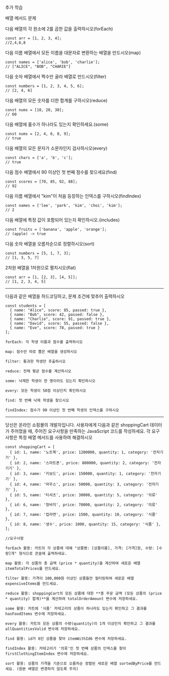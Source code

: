추가 학습

배열 메서드 문제

다음 배열의 각 원소에 2를 곱한 값을 출력하시오(forEach)

```
const arr = [1, 2, 3, 4];
//2,4,6,8
```

다음 이름 배열에서 모든 이름을 대문자로 변환하는 배열을 만드시오(map)

```
const names = ['alice', 'bob', 'charlie'];
// ["ALICE", "BOB", "CHARIE"]
```

다음 숫자 배열에서 짝수만 골라 배열로 만드시오(filter)

```
const numbers = [1, 2, 3, 4, 5, 6];
// [2, 4, 6]
```

다음 배열의 모든 숫자를 더한 합계를 구하시오(reduce)

```
const nums = [10, 20, 30];
// 60
```

다음 배열에 홀수가 하나라도 있는지 확인하세요.(some)

```
const nums = [2, 4, 6, 8, 9];
// true
```

다음 배열의 모든 문자가 소문자인지 검사하시오(every)

```
const chars = ['a', 'b', 'c'];
// true
```

다음 점수 배열에서 90 이상인 첫 번째 점수를 찾으세요(find)

```
const scores = [70, 85, 92, 88];
// 92
```

다음 이름 배열에서 "kim"이 처음 등장하는 인덱스를 구하시오(findIndex)

```
const names = ['lee', 'park', 'kim', 'choi', 'kim'];
// 2
```

다음 배열에 특정 값이 포함되어 있는지 확인하시오.(includes)

```
const fruits = ['banana', 'apple', 'orange'];
// (apple) -> true
```

다음 숫자 배열을 오름차순으로 정렬하시오(sort)

```
const numbers = [5, 1, 7, 3];
// [1, 3, 5, 7]
```

2차원 배열을 1차원으로 펼치시오(flat)

```
const arr = [1, [2, 3], [4, 5]];
// [1, 2, 3, 4, 5]
```

---

다음과 같은 배열을 하드코딩하고, 문제 조건에 맞추어 출력하시오

```
const students = [
  { name: "Alice", score: 85, passed: true },
  { name: "Bob", score: 42, passed: false },
  { name: "Charlie", score: 91, passed: true },
  { name: "David", score: 55, passed: false },
  { name: "Eve", score: 78, passed: true }
];

forEach: 각 학생 이름과 점수를 출력하시오

map: 점수만 따로 뽑은 배열을 생성하시오

filter: 통과한 학생만 추출하시오

reduce: 전체 평균 점수를 계산하시오

some: 낙제한 학생이 한 명이라도 있는지 확인하시오

every: 모든 학생이 50점 이상인지 확인하시오

find: 첫 번째 낙제 학생을 찾으시오

findIndex: 점수가 90 이상인 첫 번째 학생의 인덱스를 구하시오

```

---

당신은 온라인 쇼핑몰의 개발자입니다. 사용자에게 다음과 같은 shoppingCart 데이터가 주어졌을 때, 주어진 요구사항을 만족하는 JavaScript 코드를 작성하세요. 각 요구사항은 특정 배열 메서드를 사용하여 해결하시오

```
const shoppingCart = [
  { id: 1, name: '노트북', price: 1200000, quantity: 1, category: '전자기기' },
  { id: 2, name: '스마트폰', price: 800000, quantity: 2, category: '전자기기' },
  { id: 3, name: '키보드', price: 150000, quantity: 1, category: '전자기기' },
  { id: 4, name: '마우스', price: 50000, quantity: 3, category: '전자기기' },
  { id: 5, name: '티셔츠', price: 30000, quantity: 5, category: '의류' },
  { id: 6, name: '청바지', price: 70000, quantity: 2, category: '의류' },
  { id: 7, name: '컵라면', price: 1500, quantity: 10, category: '식품' },
  { id: 8, name: '생수', price: 1000, quantity: 15, category: '식품' },
];

//요구사항

forEach 활용: 카트의 각 상품에 대해 "상품명: [상품이름], 가격: [가격]원, 수량: [수량]개" 형식으로 콘솔에 출력하세요.

map 활용: 각 상품의 총 금액 (price * quantity)을 계산하여 새로운 배열 itemTotalPrices를 만드세요.

filter 활용: 가격이 100,000원 이상인 상품들만 필터링하여 새로운 배열 expensiveItems를 만드세요.

reduce 활용: shoppingCart의 모든 상품에 대한 **총 주문 금액 (모든 상품의 (price * quantity) 합계)**을 계산하여 totalOrderAmount 변수에 저장하세요.

some 활용: 카트에 '식품' 카테고리의 상품이 하나라도 있는지 확인하고 그 결과를 hasFoodItems 변수에 저장하세요.

every 활용: 카트의 모든 상품의 수량(quantity)이 1개 이상인지 확인하고 그 결과를 allQuantitiesValid 변수에 저장하세요.

find 활용: id가 6인 상품을 찾아 itemWithId6 변수에 저장하세요.

findIndex 활용: 카테고리가 '의류'인 첫 번째 상품의 인덱스를 찾아 firstClothingItemIndex 변수에 저장하세요.

sort 활용: 상품의 가격을 기준으로 오름차순 정렬된 새로운 배열 sortedByPrice를 만드세요. (원본 배열은 변경하지 않도록 주의)

```
